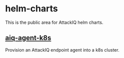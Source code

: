 # helm-charts

This is the public area for AttackIQ helm charts.

## [aiq-agent-k8s](aiq-agent-k8s/)

Provision an AttackIQ endpoint agent into a k8s cluster.

